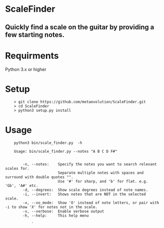 # ScaleFinder
## Quickly find a scale on the guitar by providing a few starting notes.

# Requirments
Python 3.x or higher

# Setup 
```   
    > git clone https://github.com/metaevolution/ScaleFinder.git
    > cd ScaleFinder
    > python3 setup.py install
```

# Usage
```
    python3 bin/scale_finder.py  -h        
```
```      
    Usage: bin/scale_finder.py --notes "A B C D F#"
                

        -n, --notes:    Specify the notes you want to search relevant scales for. 
                        Separate multiple notes with spaces and surround with double quotes "". 
                        Use '#' for sharp, and 'b' for flat. e.g. 'Gb', 'A#' etc.
        -d, --degrees:  Show scale degrees instead of note names. 
        -i, --invert:   Shows notes that are NOT in the selected scale.
        -x, --xo_mode:  Show 'O' instead of note letters, or pair with -i to show 'X' for notes not in the scale.
        -v, --verbose:  Enable verbose output
        -h, --help:     This help menu

```
                `



